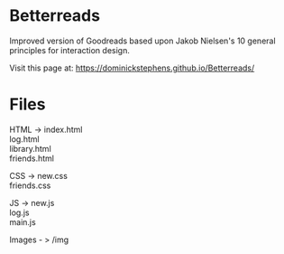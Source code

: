 # Betterreads

Improved version of Goodreads based upon Jakob Nielsen's 10 general principles for interaction design. 

Visit this page at: https://dominickstephens.github.io/Betterreads/

# Files
HTML -> index.html  
        log.html  
        library.html  
        friends.html  
         
CSS ->  new.css  
        friends.css  
          
JS ->   new.js  
        log.js  
        main.js  
    
Images - > /img
